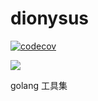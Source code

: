 # dionysus

[![codecov](https://codecov.io/gh/gowins/dionysus/branch/master/graph/badge.svg)](https://codecov.io/gh/gowins/dionysus)

![](https://changkun.de/urlstat?mode=github&repo=gowins/dionysus)

golang 工具集
